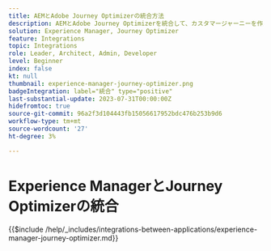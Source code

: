 ```yaml
---
title: AEMとAdobe Journey Optimizerの統合方法
description: AEMとAdobe Journey Optimizerを統合して、カスタマージャーニーを作成および管理します。
solution: Experience Manager, Journey Optimizer
feature: Integrations
topic: Integrations
role: Leader, Architect, Admin, Developer
level: Beginner
index: false
kt: null
thumbnail: experience-manager-journey-optimizer.png
badgeIntegration: label="統合" type="positive"
last-substantial-update: 2023-07-31T00:00:00Z
hidefromtoc: true
source-git-commit: 96a2f3d104443fb15056617952bdc476b253b9d6
workflow-type: tm+mt
source-wordcount: '27'
ht-degree: 3%

---
```



# Experience ManagerとJourney Optimizerの統合

{{$include /help/_includes/integrations-between-applications/experience-manager-journey-optimizer.md}}
